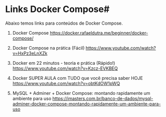 # Links Docker Compose#
>
Abaixo temos links para conteúdos de Docker Compose.
>
1. Docker Compose 
https://docker.rafaeldutra.me/beginner/docker-compose/

1. Docker Compose na prática (Fácil)
https://www.youtube.com/watch?v=HxPz3eLnXZk

1. Docker em 22 minutos - teoria e prática (Rápido!)
https://www.youtube.com/watch?v=Kzcz-EVKBEQ

1. Docker SUPER AULA com TUDO que você precisa saber HOJE
https://www.youtube.com/watch?v=obtKdOW1pWQ

1. MySQL + Adminer + Docker Compose: montando rapidamente um ambiente para uso
https://imasters.com.br/banco-de-dados/mysql-adminer-docker-compose-montando-rapidamente-um-ambiente-para-uso
